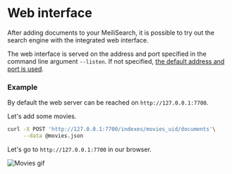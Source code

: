 # Web interface

After adding documents to your MeiliSearch, it is possible to try out the search engine with the integrated web interface.

The web interface is served on the address and port specified in the command line argument `--listen`. If not specified, [the default address and port is used](/guides/advanced_guides/installation.md#environment-variables-and-flags).

### Example

By default the web server can be reached on `http://127.0.0.1:7700`.

Let's add some movies.

```bash
curl -X POST 'http://127.0.0.1:7700/indexes/movies_uid/documents'\
     --data @movies.json
```

Let's go to `http://127.0.0.1:7700` in our browser.

![Movies gif](/movies_web_2.gif)
